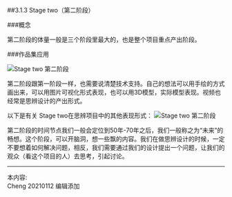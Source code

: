 
##3.1.3 Stage two（第二阶段）

###概念

第二阶段的体量一般是三个阶段里最大的，也是整个项目重点产出阶段。


###作品集应用

![ Stage two 第二阶段](http://kitpic.makebi.net/2021/cdsd_05.jpg)

第二阶段跟第一阶段一样，也需要说清楚技术支持。自己的想法可以用手绘的方式画出来，可以用图片可视化形式表现，也可以用3D模型，实际模型表现。视频也经常是思辨设计的产出形式。


以下是有关 Stage two在思辨项目中的其他表现形式：
![ Stage two 第二阶段](http://kitpic.makebi.net/2021/cdsd_06.jpg)

第二阶段的时间节点我们一般会定位到50年-70年之后，我们一般称之为“未来”的畅想。这个阶段，可以开脑洞，想一些飘的内容。我们在做思辨设计的时候，一定不要想着如何解决问题，相反，我们需要通过我们的设计提出一个问题，让我们的观众（看这个项目的人）去思考，引起讨论。

---
本内容:  
Cheng 20210112 编辑添加
